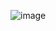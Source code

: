 ![image](https://github.com/SeyaPrakash/Simple_Fans_Booking_Page/assets/127505745/74d5c642-5a45-462b-bc3f-60137d593c6d)
